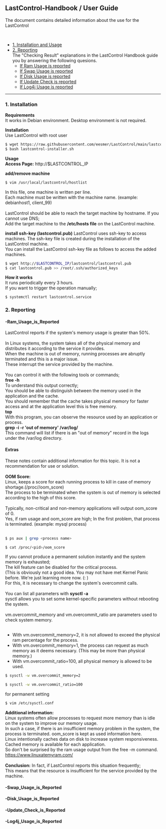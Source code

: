 ## LastControl-Handbook / User Guide
The document contains detailed information about the use for the LastControl

<br>

- [1. Installation and Usage](#1-installation)
- [2. Reporting](#2-reporting)<br>
  The "Checking Result" explanations in the LastControl Handbook guide you by answering the following quesions.<br>
  - [If Ram Usage is reported](#-ram_usage_is_reported)<br>
  - [If Swap Usage is reported](#-swap_usage_is_reported)<br>
  - [If Disk Usage is reported](#-disk_usage_is_reported)<br>
  - [If Update Check is reported](#-update_check_is_reported)<br>
  - [If Log4j Usage is reported](#-log4j_usage_is_reported)<br>
---

### 1. Installation

**Requirements**<br>
It works in Debian environment. Desktop environment is not required.<br>

**Installation**<br>
Use LastControl with root user
```sh
$ wget https://raw.githubusercontent.com/eesmer/LastControl/main/lastcontrol-installer.sh
$ bash lastcontrol-installer.sh
```
**Usage**<br>
**Access Page:** http://$LASTCONTROL_IP

**add/remove machine**
```sh
$ vim /usr/local/lastcontrol/hostlist
```
In this file, one machine is written per line.<br>
Each machine must be written with the machine name.
(example: debianhost1, client_99) <br>
<br>
LastControl should be able to reach the target machine by hostname.
If you cannot use DNS;<br>
Add the target machine to the **/etc/hosts file** on the LastControl machine.

**install ssh-key (lastcontrol.pub)**
LastControl uses ssh-key to access machines. The ssh-key file is created during the installation of the LastControl machine.<br>
You can install the LastControl ssh-key file as follows to access the added machines.
```sh
$ wget http://$LASTCONTROL_IP/lastcontrol/lastcontrol.pub
$ cat lastcontrol.pub >> /root/.ssh/authorized_keys
```
**How it works**<br>
It runs periodically every 3 hours.<br>
If you want to trigger the operation manually;<br>
```sh
$ systemctl restart lastcontrol.service
```

### 2. Reporting
#### -Ram_Usage_is_Reported
LastControl reports if the system's memory usage is greater than 50%. <br>
<br>
In Linux systems, the system takes all of the physical memory and distributes it according to the service it provides. <br>
When the machine is out of memory, running processes are abruptly terminated and this is a major issue. <br>
These interrupt the service provided by the machine. <br>
<br>
You can control it with the following tools or commands; <br>
**free -h** <br>
To understand this output correctly; <br>
You should be able to distinguish between the memory used in the application and the cache. <br>
You should remember that the cache takes physical memory for faster access and at the application level this is free memory. <br>
**top** <br>
With this program, you can observe the resource used by an application or process. <br>
**grep -i -r 'out of memory' /var/log/** <br>
This command will list if there is an "out of memory" record in the logs under the /var/log directory. <br>

#### Extras
These notes contain additional information for this topic. It is not a recommendation for use or solution. <br>
<br>
**OOM Score:** <br>
Linux, keeps a score for each running process to kill in case of memory shortage.(/proc/<pid>/oom_score) <br>
The process to be terminated when the system is out of memory is selected according to the high of this score. <br>
<br>
Typically, non-critical and non-memory applications will output oom_score of 0. <br>
Yes, if ram usage and oom_score are high; In the first problem, that process is terminated. (example: mysql process) <br>
<br>

```sh
$ ps aux | grep <process name>
```
```sh
$ cat /proc/<pid>/oom_score  
```
If you cannot produce a permanent solution instantly and the system memory is exhausted; <br>
The kill feature can be disabled for the critical process. <br>
(This is obviously not a good idea. You may not have met Kernel Panic before. We're just learning more now. (: ) <br>
For this, it is necessary to change the system's overcommit calls. <br>
<br>
You can list all parameters with **sysctl -a** <br>
sysctl allows you to set some kernel-specific parameters without rebooting the system. <br>
<br>
vm.overcommit_memory and vm.overcommit_ratio are parameters used to check system memory. <br>
<br>
- With vm.overcommit_memory=2, it is not allowed to exceed the physical ram percentage for the process.
- With vm.overcommit_memory=1, the process can request as much memory as it deems necessary. (This may be more than physical memory.)
- With vm.overcommit_ratio=100, all physical memory is allowed to be used.

```sh
$ sysctl -w vm.overcommit_memory=2
```
```sh
$ sysctl -w vm.overcommit_ratio=100 
```
for permanent setting <br>
```sh
$ vim /etc/sysctl.conf
```
**Additional information:** <br>
Linux systems often allow processes to request more memory than is idle on the system to improve our memory usage. <br>
In such a case, if there is an insufficient memory problem in the system, the process is terminated. oom_score is kept as used information here.
<br>
Linux intentionally caches data on disk to increase system responsiveness. Cached memory is available for each application. <br>
So don't be surprised by the ram usage output from the free -m command. <br>
https://www.linuxatemyram.com/
<br>
<br>
**Conclusion:** In fact, if LastControl reports this situation frequently; <br>
This means that the resource is insufficient for the service provided by the machine.

#### -Swap_Usage_is_Reported
#### -Disk_Usage_is_Reported
#### -Update_Check_is_Reported
#### -Log4j_Usage_is_Reported


